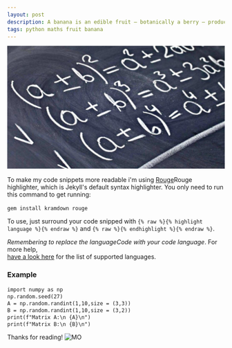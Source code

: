 ```yaml
---
layout: post
description: A banana is an edible fruit – botanically a berry – produced by several kinds of large herbaceous flowering plants in the genus Musa.
tags: python maths fruit banana
---
```


<div class="post-image">
    <img src="/assets/images/row-elechon-form.jpg" alt="Row elechon form cover photo">
</div>

To make my code snippets more readable i'm using [Rouge](https://github.com/rouge-ruby/rouge)Rouge highlighter,
which is Jekyll's default syntax highlighter.  You only need to run this command to get running:

```gem install kramdown rouge```


To use, just surround your code snipped with ```{% raw %}{% highlight language %}{% endraw %}``` and  ```{% raw %}{% endhighlight %}{% endraw %}```.

*Remembering to replace the languageCode with your code language*.  For more help,  
[have a look here](https://github.com/rouge-ruby/rouge/wiki/List-of-supported-languages-and-lexers) for the list of 
supported languages.


### Example

```
import numpy as np
np.random.seed(27)
A = np.random.randint(1,10,size = (3,3))
B = np.random.randint(1,10,size = (3,2))
print(f"Matrix A:\n {A}\n")
print(f"Matrix B:\n {B}\n")
```

<p class="post-footer">Thanks for reading! <img src="/assets/images/assets/mo-144x144-white.png" alt="MO"></p>
